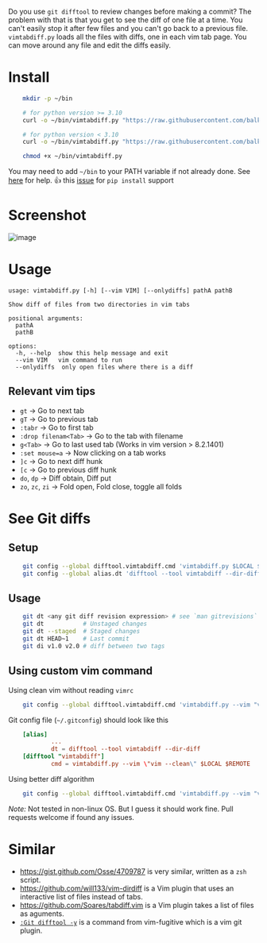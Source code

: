 Do you use `git difftool` to review changes before making a commit? The problem with that is that you get to see the diff of one file at a time. You can't easily stop it after few files and you can't go back to a previous file. `vimtabdiff.py` loads all the files with diffs, one in each vim tab page. You can move around any file and edit the diffs easily.


# Install

```bash
    mkdir -p ~/bin

    # for python version >= 3.10
    curl -o ~/bin/vimtabdiff.py "https://raw.githubusercontent.com/balki/vimtabdiff/master/vimtabdiff.py"

    # for python version < 3.10
    curl -o ~/bin/vimtabdiff.py "https://raw.githubusercontent.com/balki/vimtabdiff/br-py38/vimtabdiff.py"

    chmod +x ~/bin/vimtabdiff.py
```

You may need to add `~/bin` to your PATH variable if not already done. See [here](https://wiki.archlinux.org/title/Environment_variables#Per_user) for help.
👍 this [issue](https://github.com/balki/vimtabdiff/issues/1) for `pip install` support 


# Screenshot
![image](https://user-images.githubusercontent.com/189196/206880555-c71b472c-144c-4c82-a4ab-f8a4fd36f7a5.png)

# Usage
```help
usage: vimtabdiff.py [-h] [--vim VIM] [--onlydiffs] pathA pathB

Show diff of files from two directories in vim tabs

positional arguments:
  pathA
  pathB

options:
  -h, --help  show this help message and exit
  --vim VIM   vim command to run
  --onlydiffs  only open files where there is a diff
```

## Relevant vim tips

  * `gt`                 → Go to next tab
  * `gT`                 → Go to previous tab
  * `:tabr`              → Go to first tab
  * `:drop filenam<Tab>` → Go to the tab with filename
  * `g<Tab>`             → Go to last used tab (Works in vim version > 8.2.1401)
  * `:set mouse=a`       → Now clicking on a tab works
  * `]c`                 → Go to next diff hunk
  * `[c`                 → Go to previous diff hunk
  * `do`, `dp`             → Diff obtain, Diff put
  * `zo`, `zc`, `zi`         → Fold open, Fold close, toggle all folds

# See Git diffs


## Setup
```bash
    git config --global difftool.vimtabdiff.cmd 'vimtabdiff.py $LOCAL $REMOTE'
    git config --global alias.dt 'difftool --tool vimtabdiff --dir-diff'
```

## Usage

```bash
    git dt <any git diff revision expression> # see `man gitrevisions`
    git dt           # Unstaged changes
    git dt --staged  # Staged changes
    git dt HEAD~1    # Last commit
    git di v1.0 v2.0 # diff between two tags
```

## Using custom vim command

Using clean vim without reading `vimrc`
```bash
    git config --global difftool.vimtabdiff.cmd 'vimtabdiff.py --vim "vim --clean" $LOCAL $REMOTE'
```

Git config file (`~/.gitconfig`) should look like this

```TOML
    [alias]
            ...
            dt = difftool --tool vimtabdiff --dir-diff
    [difftool "vimtabdiff"]
            cmd = vimtabdiff.py --vim \"vim --clean\" $LOCAL $REMOTE
```
Using better diff algorithm

```bash
    git config --global difftool.vimtabdiff.cmd 'vimtabdiff.py --vim "vim +\"set diffopt+=algorithm:patience\"" $LOCAL $REMOTE'

```

*Note:* Not tested in non-linux OS. But I guess it should work fine. Pull requests welcome if found any issues.

# Similar

* https://gist.github.com/Osse/4709787 is very similar, written as a `zsh` script.
* https://github.com/will133/vim-dirdiff is a Vim plugin that uses an interactive list of files instead of tabs.
* https://github.com/Soares/tabdiff.vim is a Vim plugin takes a list of files as aguments.
* [`:Git difftool -y`](https://github.com/tpope/vim-fugitive/blob/d507d00bd04794119beeb41da118774a96815b65/doc/fugitive.txt#L92) is a command from vim-fugitive which is a vim git plugin.
